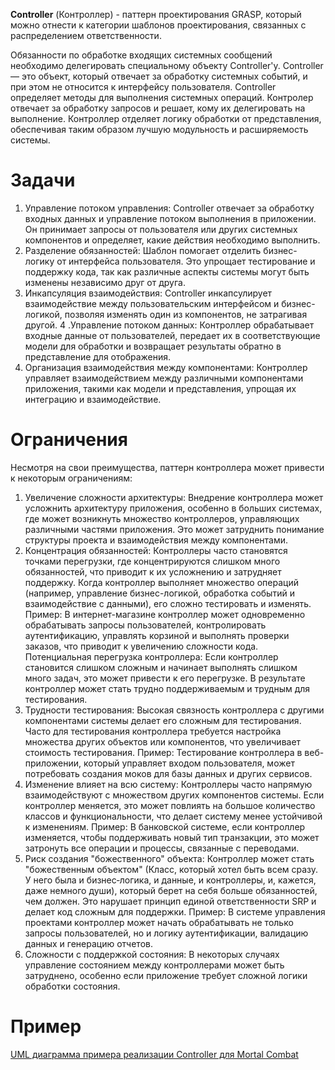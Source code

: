 **Controller** (Контроллер) - паттерн проектирования GRASP, который можно отнести к категории шаблонов проектирования, связанных с распределением ответственности.

Обязанности по обработке входящих системных сообщений необходимо делегировать специальному объекту Controller'у. Controller — это объект, который отвечает за обработку системных событий, и при этом не относится к интерфейсу пользователя. Controller определяет методы для выполнения системных операций. Контролер отвечает за обработку запросов и решает, кому их делегировать на выполнение. Контроллер отделяет логику обработки от представления, обеспечивая таким образом лучшую модульность и расширяемость системы.

# Задачи

1. Управление потоком управления: Controller отвечает за обработку входных данных и управление потоком выполнения в приложении. Он принимает запросы от пользователя или других системных компонентов и определяет, какие действия необходимо выполнить.
2. Разделение обязанностей: Шаблон помогает отделить бизнес-логику от интерфейса пользователя. Это упрощает тестирование и поддержку кода, так как различные аспекты системы могут быть изменены независимо друг от друга.
3. Инкапсуляция взаимодействия: Controller инкапсулирует взаимодействие между пользовательским интерфейсом и бизнес-логикой, позволяя изменять один из компонентов, не затрагивая другой.
4 .Управление потоком данных: Контроллер обрабатывает входные данные от пользователей, передает их в соответствующие модели для обработки и возвращает результаты обратно в представление для отображения.
5. Организация взаимодействия между компонентами: Контроллер управляет взаимодействием между различными компонентами приложения, такими как модели и представления, упрощая их интеграцию и взаимодействие.

# Ограничения

Несмотря на свои преимущества, паттерн контроллера может привести к некоторым ограничениям:

1. Увеличение сложности архитектуры: Внедрение контроллера может усложнить архитектуру приложения, особенно в больших системах, где может возникнуть множество контроллеров, управляющих различными частями приложения. Это может затруднить понимание структуры проекта и взаимодействия между компонентами.
2. Концентрация обязанностей: Контроллеры часто становятся точками перегрузки, где концентрируются слишком много обязанностей, что приводит к их усложнению и затрудняет поддержку. Когда контроллер выполняет множество операций (например, управление бизнес-логикой, обработка событий и взаимодействие с данными), его сложно тестировать и изменять. Пример: В интернет-магазине контроллер может одновременно обрабатывать запросы пользователей, контролировать аутентификацию, управлять корзиной и выполнять проверки заказов, что приводит к увеличению сложности кода.
Потенциальная перегрузка контроллера: Если контроллер становится слишком сложным и начинает выполнять слишком много задач, это может привести к его перегрузке. В результате контроллер может стать трудно поддерживаемым и трудным для тестирования.
3. Трудности тестирования: Высокая связность контроллера с другими компонентами системы делает его сложным для тестирования. Часто для тестирования контроллера требуется настройка множества других объектов или компонентов, что увеличивает стоимость тестирования. Пример: Тестирование контроллера в веб-приложении, который управляет входом пользователя, может потребовать создания моков для базы данных и других сервисов.
4. Изменение влияет на всю систему: Контроллеры часто напрямую взаимодействуют с множеством других компонентов системы. Если контроллер меняется, это может повлиять на большое количество классов и функциональности, что делает систему менее устойчивой к изменениям. Пример: В банковской системе, если контроллер изменяется, чтобы поддерживать новый тип транзакции, это может затронуть все операции и процессы, связанные с переводами.
5. Риск создания "божественного" объекта: Контроллер может стать "божественным объектом" (Класс, который хотел быть всем сразу. У него была и бизнес‑логика, и данные, и контроллеры, и, кажется, даже немного души), который берет на себя больше обязанностей, чем должен. Это нарушает принцип единой ответственности SRP и делает код сложным для поддержки. Пример: В системе управления проектами контроллер может начать обрабатывать не только запросы пользователей, но и логику аутентификации, валидацию данных и генерацию отчетов.
6. Сложности с поддержкой состояния: В некоторых случаях управление состоянием между контроллерами может быть затруднено, особенно если приложение требует сложной логики обработки состояния.

# Пример

[UML диаграмма примера реализации Controller для Mortal Combat](https://i.sstatic.net/s09Y0.png)
